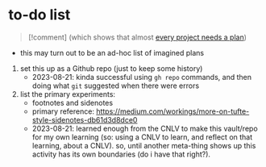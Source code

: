 # to-do list  
>[!comment] (which shows that almost [every project needs a plan](https://wiki.openglobalmind.com/ogm_stewardship/project_plans/template_for_project_(how_to_use)))

- this may turn out to be an ad-hoc list of imagined plans  

1. set this up as a Github repo (just to keep some history) 
	- 2023-08-21: kinda successful using `gh repo` commands, and then doing what `git` suggested when there were errors
2. list the primary experiments:  
	-  footnotes and sidenotes  
	- primary reference: <https://medium.com/workings/more-on-tufte-style-sidenotes-db61d3d8dce0>  
	- 2023-08-21: learned enough from the CNLV to make this vault/repo for my own learning (so: using a CNLV to learn, and reflect on that learning, about a CNLV). so, until another meta-thing shows up this activity has its own boundaries (do i have that right?).  

